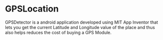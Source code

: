 # GPSLocation
GPSDetector is a android application developed using MIT App Inventor that lets you get the current Latitude and Longitude value of the place and thus also helps reduces the cost of buying a GPS Module.
